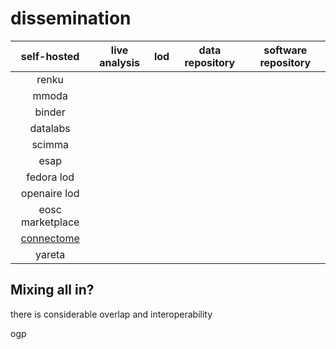 # dissemination

|self-hosted|live analysis|lod|data repository|software repository|
|:--:|:--:|:--:|:--:|:--:|
|renku|||||
|mmoda|||||
|binder|||||
|datalabs|||||
|scimma|||||
|esap|||||
|fedora lod|||||
|openaire lod|||||
|eosc marketplace|||||
|[connectome](https://connectome-test01-api.switch.ch/v1/swagger/#/)|||||
|yareta|||||


## Mixing all in?

there is considerable overlap and interoperability

ogp
